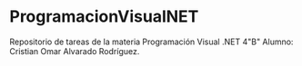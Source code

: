 # ProgramacionVisualNET
Repositorio de tareas de la materia Programación Visual .NET 4"B"
Alumno: Cristian Omar Alvarado Rodríguez. 
